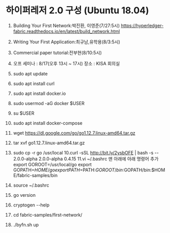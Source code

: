 # 하이퍼레저 2.0 구성 (Ubuntu 18.04)

1. Building Your First Network:박진환, 이영준(7/27:5시)
https://hyperledger-fabric.readthedocs.io/en/latest/build_network.html
2. Writing Your First Application:최규남,유학용(8/3:5시)
3. Commercial paper tutorial:전부현(8/10:5시)
4. 오프 세미나 : 8/17(오후 13시 ~ 17시) 장소 : KISA 회의실


1. sudo apt update
2. sudo apt install curl
3. sudo apt install docker.io
4. sudo usermod -aG docker $USER
5. su $USER
6. sudo apt install docker-compose
7. wget https://dl.google.com/go/go1.12.7.linux-amd64.tar.gz
8. tar xvf go1.12.7.linux-amd64.tar.gz 
9. sudo cp -r go /usr/local
10.curl -sSL http://bit.ly/2ysbOFE | bash -s -- 2.0.0-alpha 2.0.0-alpha 0.4.15
11.vi ~/.bashrc 맨 아래에 아래 명령어 추가
export GOROOT=/usr/local/go
export GOPATH=$HOME/go
export PATH=$PATH:$GOROOT/bin:$GOPATH/bin:$HOME/fabric-samples/bin

12. source ~/.bashrc
13. go version
14. cryptogen --help
15. cd fabric-samples/first-network/
16.  ./byfn.sh up
